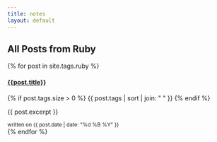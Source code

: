 ```yaml
---
title: notes
layout: default
---
```


<main class="container pt-3 pb-5">
    <h2 class="pb-3">All Posts from Ruby</h2>
    <div class="row row-cols-1 row-cols-md-3 g-4">
    {% for post in site.tags.ruby %}
      <div class="col">
        <div class="card h-100">
          <div class="card-body">
            <h4 class="card-title"><a href="{{ site.url }}{{ post.url | relative_url }}">{{post.title}}</a></h4>
            <p>
              {% if post.tags.size > 0 %}
                {{ post.tags | sort | join: " " }}
              {% endif %}
            </p>
            <p class="card-text">{{ post.excerpt }}</p>
          </div>
          <div class="card-footer">
            <small class="text-muted postDate">written on {{ post.date | date: "%d %B %Y" }}</small>
          </div>
        </div>
      </div>
    {% endfor %}
    </div>
</main>